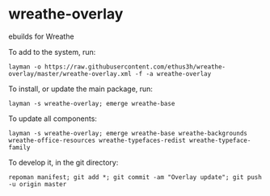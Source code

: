 # wreathe-overlay
ebuilds for Wreathe

To add to the system, run:

`layman -o https://raw.githubusercontent.com/ethus3h/wreathe-overlay/master/wreathe-overlay.xml -f -a wreathe-overlay`

To install, or update the main package, run:

`layman -s wreathe-overlay; emerge wreathe-base`

To update all components:

`layman -s wreathe-overlay; emerge wreathe-base wreathe-backgrounds wreathe-office-resources wreathe-typefaces-redist wreathe-typeface-family`

To develop it, in the git directory:

`repoman manifest; git add *; git commit -am "Overlay update"; git push -u origin master`


